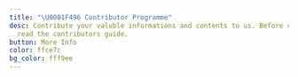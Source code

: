 ```yaml
---
title: "\U0001F496 Contributor Programme"
desc: Contribute your valuble informations and contents to us. Before contributing,
  read the contributors guide.
button: More Info
color: ffce7c
bg_color: fff9ee
---
```


